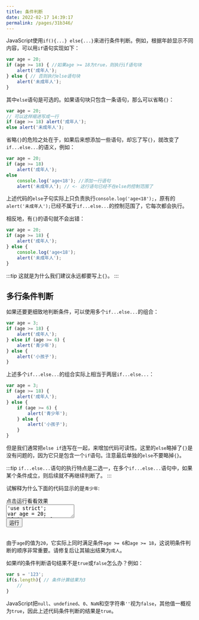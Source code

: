 ```yaml
---
title: 条件判断
date: 2022-02-17 14:39:17
permalink: /pages/31b346/
---
```


JavaScript使用`if(){...} else{...}`来进行条件判断。例如，根据年龄显示不同内容，可以用`if`语句实现如下：

```javascript
var age = 20;
if (age >= 18) { //如果age >= 18为true，则执行if语句块
    alert('成年人');
} else { // 否则执行else语句块
    alert('未成年人');
}
```

其中`else`语句是可选的。如果语句块只包含一条语句，那么可以省略`{}`：

```javascript
var age = 20;
// 可以这样缩进写成一行
if (age >= 18) alert('成年人');
else alert('未成年人');
```

省略`{}`的危险之处在于，如果后来想添加一些语句，却忘了写`{}`，就改变了`if...else...`的语义，例如：

```javascript
var age = 20;
if (age >= 18) 
    alert('成年人');
else 
    console.log('age<18'); //添加一行语句
    alert('未成年人'); // <- 这行语句已经不在else的控制范围了
```

上述代码的`else`子句实际上只负责执行`console.log('age<18');`，原有的`alert('未成年人');`已经不属于`if...else...`的控制范围了，它每次都会执行。

相反地，有`{}`的语句就不会出错：

```javascript
var age = 20;
if (age >= 18) {
    alert('成年人');
} else {
    console.log('age<18');
    alert('未成年人');
}
```

:::tip
这就是为什么我们建议永远都要写上`{}`。
:::

## 多行条件判断

如果还要更细致地判断条件，可以使用多个`if...else...`的组合：

```javascript
var age = 3;
if (age >= 18) {
    alert('成年人');
} else if (age >= 6) {
    alert('青少年');
} else {
    alert('小孩子');
}
```

上述多个`if...else...`的组合实际上相当于两层`if...else...`：

```javascript
var age = 3;
if (age >= 18) {
    alert('成年人');
} else {
    if (age >= 6) {
        alert('青少年');
    } else {
        alert('小孩子');
    }
}
```

但是我们通常把`else if`连写在一起，来增加代码可读性。这里的`else`略掉了`{}`是没有问题的，因为它只是包含一个`if`语句。注意最后单独的`else`不要略掉`{}`。

:::tip
`if...else...`语句的执行特点是二选一，在多个`if...else...`语句中，如果某个条件成立，则后续就不再继续判断了。
:::

试解释为什么下面的代码显示的是`青少年`:

<div class="js-demo">
<div class="demo-title">
    <span>点击运行看看效果</span>
</div>
<textarea id="textarea1" class="textarea" maxlength="900">'use strict';
var age = 20;
if (age >= 6) {
    console.log('青少年');
} else if (age >= 18) {
    console.log('成人');
} else {
    console.log('小孩');
}
</textarea>
<br />
<button id="run" onclick="consoleRunCode(1)">运行</button>
<div id="log1"></div>
</div>
<br />

由于`age`的值为`20`，它实际上同时满足条件`age >= 6`和`age >= 18`，这说明条件判断的顺序非常重要。请修复后让其输出结果为`成人`。

如果if的条件判断语句结果不是`true`或`false`怎么办？例如：

```javascript
var s = '123';
if(s.length){ // 条件计算结果为3
    //
}
```

JavaScript把`null`、`undefined`、`0`、`NaN`和空字符串`''`视为`false`，其他值一概视为`true`，因此上述代码条件判断的结果是`true`。
